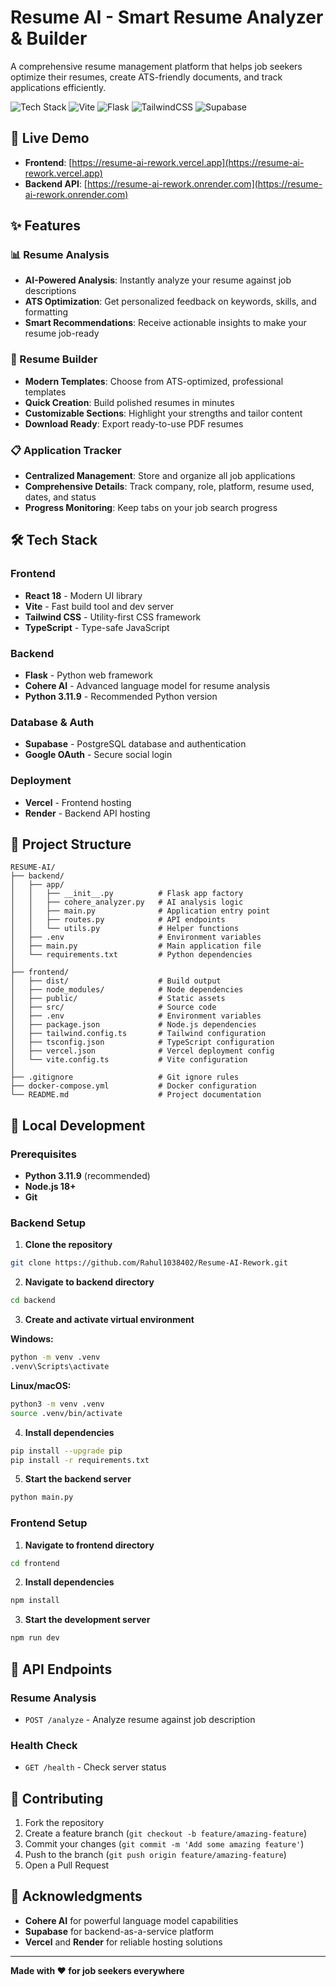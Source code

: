 # Resume AI - Smart Resume Analyzer & Builder

A comprehensive resume management platform that helps job seekers optimize their resumes, create ATS-friendly documents, and track applications efficiently.

![Tech Stack](https://img.shields.io/badge/React-61DAFB?style=for-the-badge&logo=react&logoColor=black)
![Vite](https://img.shields.io/badge/Vite-B73BFE?style=for-the-badge&logo=vite&logoColor=FFD62E)
![Flask](https://img.shields.io/badge/Flask-000000?style=for-the-badge&logo=flask&logoColor=white)
![TailwindCSS](https://img.shields.io/badge/Tailwind_CSS-38B2AC?style=for-the-badge&logo=tailwind-css&logoColor=white)
![Supabase](https://img.shields.io/badge/Supabase-181818?style=for-the-badge&logo=supabase&logoColor=white)

## 🚀 Live Demo

- **Frontend**: [https://resume-ai-rework.vercel.app](https://resume-ai-rework.vercel.app)
- **Backend API**: [https://resume-ai-rework.onrender.com](https://resume-ai-rework.onrender.com)

## ✨ Features

### 📊 Resume Analysis
- **AI-Powered Analysis**: Instantly analyze your resume against job descriptions
- **ATS Optimization**: Get personalized feedback on keywords, skills, and formatting
- **Smart Recommendations**: Receive actionable insights to make your resume job-ready

### 📝 Resume Builder
- **Modern Templates**: Choose from ATS-optimized, professional templates
- **Quick Creation**: Build polished resumes in minutes
- **Customizable Sections**: Highlight your strengths and tailor content
- **Download Ready**: Export ready-to-use PDF resumes

### 📋 Application Tracker
- **Centralized Management**: Store and organize all job applications
- **Comprehensive Details**: Track company, role, platform, resume used, dates, and status
- **Progress Monitoring**: Keep tabs on your job search progress

## 🛠️ Tech Stack

### Frontend
- **React 18** - Modern UI library
- **Vite** - Fast build tool and dev server
- **Tailwind CSS** - Utility-first CSS framework
- **TypeScript** - Type-safe JavaScript

### Backend
- **Flask** - Python web framework
- **Cohere AI** - Advanced language model for resume analysis
- **Python 3.11.9** - Recommended Python version

### Database & Auth
- **Supabase** - PostgreSQL database and authentication
- **Google OAuth** - Secure social login

### Deployment
- **Vercel** - Frontend hosting
- **Render** - Backend API hosting

## 📁 Project Structure

```
RESUME-AI/
├── backend/
│   ├── app/
│   │   ├── __init__.py          # Flask app factory
│   │   ├── cohere_analyzer.py   # AI analysis logic
│   │   ├── main.py              # Application entry point
│   │   ├── routes.py            # API endpoints
│   │   └── utils.py             # Helper functions
│   ├── .env                     # Environment variables
│   ├── main.py                  # Main application file
│   └── requirements.txt         # Python dependencies
│
├── frontend/
│   ├── dist/                    # Build output
│   ├── node_modules/            # Node dependencies
│   ├── public/                  # Static assets
│   ├── src/                     # Source code
│   ├── .env                     # Environment variables
│   ├── package.json             # Node.js dependencies
│   ├── tailwind.config.ts       # Tailwind configuration
│   ├── tsconfig.json            # TypeScript configuration
│   ├── vercel.json              # Vercel deployment config
│   └── vite.config.ts           # Vite configuration
│
├── .gitignore                   # Git ignore rules
├── docker-compose.yml           # Docker configuration
└── README.md                    # Project documentation
```

## 🚀 Local Development

### Prerequisites

- **Python 3.11.9** (recommended)
- **Node.js 18+**
- **Git**

### Backend Setup

1. **Clone the repository**
```bash
git clone https://github.com/Rahul1038402/Resume-AI-Rework.git
```

2. **Navigate to backend directory**
```bash
cd backend
```

3. **Create and activate virtual environment**

**Windows:**
```bash
python -m venv .venv
.venv\Scripts\activate
```

**Linux/macOS:**
```bash
python3 -m venv .venv
source .venv/bin/activate
```

4. **Install dependencies**
```bash
pip install --upgrade pip
pip install -r requirements.txt
```

5. **Start the backend server**
```bash
python main.py
```

### Frontend Setup

1. **Navigate to frontend directory**
```bash
cd frontend
```

2. **Install dependencies**
```bash
npm install
```

3. **Start the development server**
```bash
npm run dev
```

## 🔑 API Endpoints

### Resume Analysis
- `POST /analyze` - Analyze resume against job description

### Health Check
- `GET /health` - Check server status

## 🤝 Contributing

1. Fork the repository
2. Create a feature branch (`git checkout -b feature/amazing-feature`)
3. Commit your changes (`git commit -m 'Add some amazing feature'`)
4. Push to the branch (`git push origin feature/amazing-feature`)
5. Open a Pull Request

## 🙏 Acknowledgments

- **Cohere AI** for powerful language model capabilities
- **Supabase** for backend-as-a-service platform
- **Vercel** and **Render** for reliable hosting solutions

---

**Made with ❤️ for job seekers everywhere**